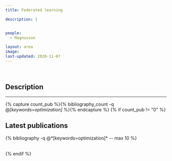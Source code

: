 ```yaml
---
title: Federated learning

description: |


people:
  - Magnusson

layout: area
image: 
last-updated: 2020-11-07
---
```


<br>

## Description

---

{% capture count_pub %}{% bibliography_count -q @*[keywords=optimization]* %}{% endcapture %}
{% if count_pub != "0" %}
<br>

## Latest publications

<div class="publications">
    <table class="table">
        <tbody>
        <tr>
          {% bibliography -q @*[keywords=optimization]*  -- max 10 %}
        </tr>
        </tbody>
    </table>
</div>
{% endif %}
 
 <br>
 
